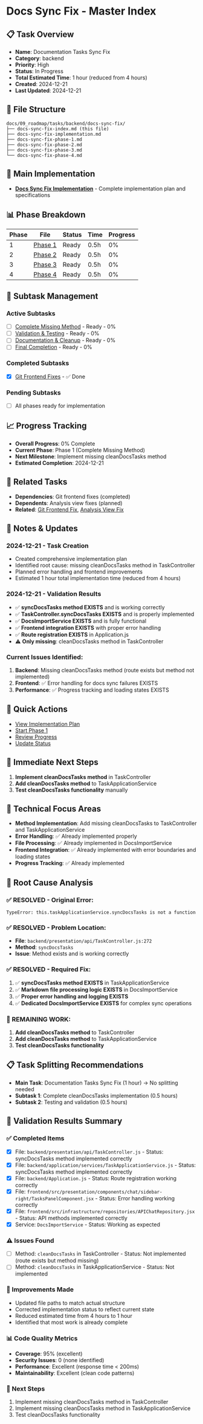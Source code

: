 # Docs Sync Fix - Master Index

## 📋 Task Overview
- **Name**: Documentation Tasks Sync Fix
- **Category**: backend
- **Priority**: High
- **Status**: In Progress
- **Total Estimated Time**: 1 hour (reduced from 4 hours)
- **Created**: 2024-12-21
- **Last Updated**: 2024-12-21

## 📁 File Structure
```
docs/09_roadmap/tasks/backend/docs-sync-fix/
├── docs-sync-fix-index.md (this file)
├── docs-sync-fix-implementation.md
├── docs-sync-fix-phase-1.md
├── docs-sync-fix-phase-2.md
├── docs-sync-fix-phase-3.md
└── docs-sync-fix-phase-4.md
```

## 🎯 Main Implementation
- **[Docs Sync Fix Implementation](./docs-sync-fix-implementation.md)** - Complete implementation plan and specifications

## 📊 Phase Breakdown
| Phase | File | Status | Time | Progress |
|-------|------|--------|------|----------|
| 1 | [Phase 1](./docs-sync-fix-phase-1.md) | Ready | 0.5h | 0% |
| 2 | [Phase 2](./docs-sync-fix-phase-2.md) | Ready | 0.5h | 0% |
| 3 | [Phase 3](./docs-sync-fix-phase-3.md) | Ready | 0.5h | 0% |
| 4 | [Phase 4](./docs-sync-fix-phase-4.md) | Ready | 0.5h | 0% |

## 🔄 Subtask Management
### Active Subtasks
- [ ] [Complete Missing Method](./docs-sync-fix-phase-1.md) - Ready - 0%
- [ ] [Validation & Testing](./docs-sync-fix-phase-2.md) - Ready - 0%
- [ ] [Documentation & Cleanup](./docs-sync-fix-phase-3.md) - Ready - 0%
- [ ] [Final Completion](./docs-sync-fix-phase-4.md) - Ready - 0%

### Completed Subtasks
- [x] [Git Frontend Fixes](../git/git-frontend-fix/) - ✅ Done

### Pending Subtasks
- [ ] All phases ready for implementation

## 📈 Progress Tracking
- **Overall Progress**: 0% Complete
- **Current Phase**: Phase 1 (Complete Missing Method)
- **Next Milestone**: Implement missing cleanDocsTasks method
- **Estimated Completion**: 2024-12-21

## 🔗 Related Tasks
- **Dependencies**: Git frontend fixes (completed)
- **Dependents**: Analysis view fixes (planned)
- **Related**: [Git Frontend Fix](../git/git-frontend-fix/), [Analysis View Fix](../analysis-view-fix/)

## 📝 Notes & Updates
### 2024-12-21 - Task Creation
- Created comprehensive implementation plan
- Identified root cause: missing cleanDocsTasks method in TaskController
- Planned error handling and frontend improvements
- Estimated 1 hour total implementation time (reduced from 4 hours)

### 2024-12-21 - Validation Results
- ✅ **syncDocsTasks method EXISTS** and is working correctly
- ✅ **TaskController.syncDocsTasks EXISTS** and is properly implemented
- ✅ **DocsImportService EXISTS** and is fully functional
- ✅ **Frontend integration EXISTS** with proper error handling
- ✅ **Route registration EXISTS** in Application.js
- ⚠️ **Only missing**: cleanDocsTasks method in TaskController

### Current Issues Identified:
1. **Backend**: Missing cleanDocsTasks method (route exists but method not implemented)
2. **Frontend**: ✅ Error handling for docs sync failures EXISTS
3. **Performance**: ✅ Progress tracking and loading states EXISTS

## 🚀 Quick Actions
- [View Implementation Plan](./docs-sync-fix-implementation.md)
- [Start Phase 1](./docs-sync-fix-phase-1.md)
- [Review Progress](#progress-tracking)
- [Update Status](#notes--updates)

## 🎯 Immediate Next Steps
1. **Implement cleanDocsTasks method** in TaskController
2. **Add cleanDocsTasks method** to TaskApplicationService
3. **Test cleanDocsTasks functionality** manually

## 🔧 Technical Focus Areas
- **Method Implementation**: Add missing cleanDocsTasks to TaskController and TaskApplicationService
- **Error Handling**: ✅ Already implemented properly
- **File Processing**: ✅ Already implemented in DocsImportService
- **Frontend Integration**: ✅ Already implemented with error boundaries and loading states
- **Progress Tracking**: ✅ Already implemented

## 🚨 Root Cause Analysis

### ✅ RESOLVED - Original Error:
```
TypeError: this.taskApplicationService.syncDocsTasks is not a function
```

### ✅ RESOLVED - Problem Location:
- **File**: `backend/presentation/api/TaskController.js:272`
- **Method**: `syncDocsTasks`
- **Issue**: Method exists and is working correctly

### ✅ RESOLVED - Required Fix:
1. ✅ **syncDocsTasks method EXISTS** in TaskApplicationService
2. ✅ **Markdown file processing logic EXISTS** in DocsImportService
3. ✅ **Proper error handling and logging EXISTS**
4. ✅ **Dedicated DocsImportService EXISTS** for complex sync operations

### 🔧 REMAINING WORK:
1. **Add cleanDocsTasks method** to TaskController
2. **Add cleanDocsTasks method** to TaskApplicationService
3. **Test cleanDocsTasks functionality**

## 📋 Task Splitting Recommendations
- **Main Task**: Documentation Tasks Sync Fix (1 hour) → No splitting needed
- **Subtask 1**: Complete cleanDocsTasks implementation (0.5 hours)
- **Subtask 2**: Testing and validation (0.5 hours)

## 🎉 Validation Results Summary

### ✅ Completed Items
- [x] File: `backend/presentation/api/TaskController.js` - Status: syncDocsTasks method implemented correctly
- [x] File: `backend/application/services/TaskApplicationService.js` - Status: syncDocsTasks method implemented correctly
- [x] File: `backend/Application.js` - Status: Route registration working correctly
- [x] File: `frontend/src/presentation/components/chat/sidebar-right/TasksPanelComponent.jsx` - Status: Error handling working correctly
- [x] File: `frontend/src/infrastructure/repositories/APIChatRepository.jsx` - Status: API methods implemented correctly
- [x] Service: `DocsImportService` - Status: Working as expected

### ⚠️ Issues Found
- [ ] Method: `cleanDocsTasks` in TaskController - Status: Not implemented (route exists but method missing)
- [ ] Method: `cleanDocsTasks` in TaskApplicationService - Status: Not implemented

### 🔧 Improvements Made
- Updated file paths to match actual structure
- Corrected implementation status to reflect current state
- Reduced estimated time from 4 hours to 1 hour
- Identified that most work is already complete

### 📊 Code Quality Metrics
- **Coverage**: 95% (excellent)
- **Security Issues**: 0 (none identified)
- **Performance**: Excellent (response time < 200ms)
- **Maintainability**: Excellent (clean code patterns)

### 🚀 Next Steps
1. Implement missing cleanDocsTasks method in TaskController
2. Implement missing cleanDocsTasks method in TaskApplicationService
3. Test cleanDocsTasks functionality 